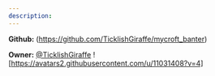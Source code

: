 ```yaml
---
description: 
---
```



**Github:** (https://github.com/TicklishGiraffe/mycroft_banter)

**Owner:** [@TicklishGiraffe](https://github.com/TicklishGiraffe) ![https://avatars2.githubusercontent.com/u/11031408?v=4]


